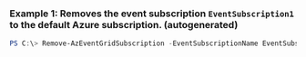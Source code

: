 ### Example 1: Removes the event subscription `EventSubscription1` to the default Azure subscription. (autogenerated)
```powershell
PS C:\> Remove-AzEventGridSubscription -EventSubscriptionName EventSubscription1
```

